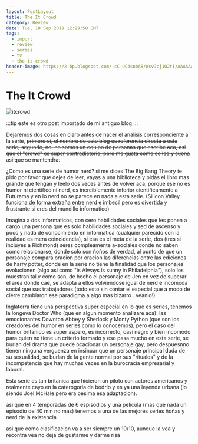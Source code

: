 ```yaml
---
layout: PostLayout
title: The It Crowd
category: Review
date: Tue, 10 Sep 2019 12:29:50 GMT
tags:
  - import
  - review
  - series
  - tv
  - the it crowd
header-image: https://2.bp.blogspot.com/-cC-UC4snbA8/WsvJcj1O2tI/AAAAAAAABoI/vxUra94lQA4M9kgOfmrTV6FZoLsZaLNPwCLcBGAs/s1600/354109.jpg
---
```

# The It Crowd
![itcrowd](https://ksassets.timeincuk.net/wp/uploads/sites/55/2013/09/2013TheITCrowd_Press_060913-1.jpg)

:::tip
este es otro post importado de mi antiguo blog
:::

Dejaremos dos cosas en claro antes de hacer el analisis correspondiente a la serie,  ~~primero si, el nombre de este blog es referencia directa a esta serie; segundo, no, no somos un equipo de personas que escribe aca, asi que el "crowd" es super contradictorio, pero me gusta como se lee y suena asi que se mantendra.~~

¿Como es una serie de humor nerd? si me dices The Big Bang Theory te pido por favor que dejes de leer, vayas a una biblioteca y pidas el libro mas grande que tengan y leelo dos veces antes de volver aca, porque ese no es humor ni cientifico ni nerd, es increiblemente inferior cientificamente a Futurama y en lo nerd no se parece en nada a esta serie.  (Silicon Valley funciona de forma extraña entre nerd e imbecil pero es divertida y frustrante si eres del mundillo informatico)

Imagina a dos informaticos, con cero habilidades sociales que les ponen a cargo una persona que es solo habilidades sociales y sed de ascenso y poco y nada de conocimiento en informatica (cualquier parecido con la realidad es mera coincidencia), si esa es el meta de la serie, dos (tres si incluyes a Richmond) seres compleamente a-sociales donde no saben como relacionarse, donde solo son ñoños de verdad, al punto de que un personaje compara oracion por oracion las diferencias entre las ediciones de harry potter, donde en la serie no tiene la finalidad que los personajes evolucionen (algo asi como "is Always is sunny in Philadelphia"), solo los muestran tal y como son, de hecho el personaje de Jen en vez de superar el area donde cae, se adapta a ellos volviendose igual de nerd e incomoda social que sus trabajadores (todo esto sin contar el especial que a modo de cierre cambiaron ese paradigma a algo mas bizarro . veanlo!)

Inglaterra tiene una perspectiva super especial en lo que es series, tenemos la longeva Doctor Who (que en algun momento analizare aca). las emocionantes Downton Abbey y Sherlock y Monty Python (que son los creadores del humor en series como lo conocemos), pero el caso del humor britanico es super aspero, es incorrecto, casi negro y bien incomodo para quien no tiene un criterio formado y eso pasa mucho en esta serie, se burlan del drama que puede ocacionar un personaje gay, pero despuesnno tienen ninguna verguenza en insinuar que un personaje principal duda de su sexualidad,  se burlan de la gente normal por sus "rituales" y de la incompetencia que hay muchas veces en la burocracia empresarial y laboral.

Esta serie es tan britanica que hicieron un piloto con actores americanos y realmente cayo en la caterogoria de bodrio y es ya una leyenda urbana (lo siendo Joel McHale pero era pesima esa adaptacion).

asi que en 4 temporadas de 6 espisodios y una pelicula (mas que nada un episodio de 40 min no mas) tenemos a una de las mejores series ñoñas y nerd de la existencia

asi que como clasificacion va a ser siempre un 10/10, aunque la vea y recontra vea no deja de gustarme y darme risa

<YoutubeVideo url="https://www.youtube.com/watch?v=rksCTVFtjM4" />
